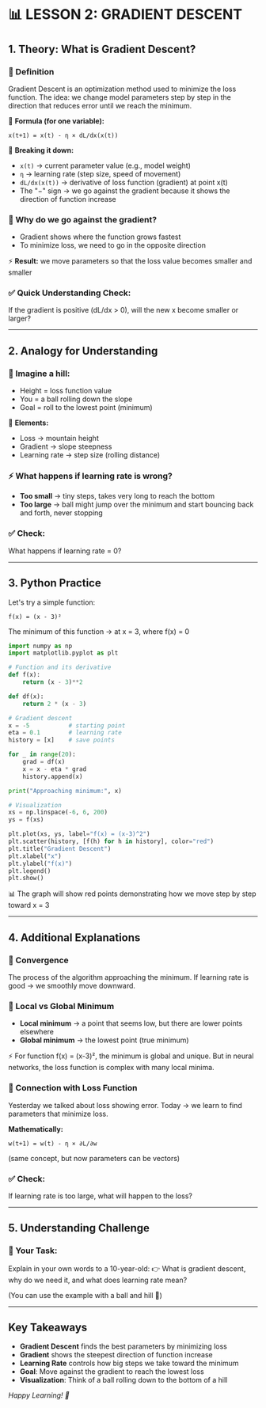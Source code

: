 # 📊 LESSON 2: GRADIENT DESCENT

## 1. Theory: What is Gradient Descent?

### 🔹 Definition

Gradient Descent is an optimization method used to minimize the loss function. The idea: we change model parameters step by step in the direction that reduces error until we reach the minimum.

📌 **Formula (for one variable):**

```
x(t+1) = x(t) - η × dL/dx(x(t))
```

🔎 **Breaking it down:**

- `x(t)` → current parameter value (e.g., model weight)
- `η` → learning rate (step size, speed of movement)
- `dL/dx(x(t))` → derivative of loss function (gradient) at point x(t)
- The "−" sign → we go against the gradient because it shows the direction of function increase

### 📌 Why do we go against the gradient?

- Gradient shows where the function grows fastest
- To minimize loss, we need to go in the opposite direction

⚡ **Result:** we move parameters so that the loss value becomes smaller and smaller

### ✅ Quick Understanding Check:

If the gradient is positive (dL/dx > 0), will the new x become smaller or larger?

---

## 2. Analogy for Understanding

### 🎢 Imagine a hill:

- Height = loss function value
- You = a ball rolling down the slope
- Goal = roll to the lowest point (minimum)

📌 **Elements:**

- Loss → mountain height
- Gradient → slope steepness
- Learning rate → step size (rolling distance)

### ⚡ What happens if learning rate is wrong?

- **Too small** → tiny steps, takes very long to reach the bottom
- **Too large** → ball might jump over the minimum and start bouncing back and forth, never stopping

### ✅ Check:

What happens if learning rate = 0?

---

## 3. Python Practice

Let's try a simple function:

```
f(x) = (x - 3)²
```

The minimum of this function → at x = 3, where f(x) = 0

```python
import numpy as np
import matplotlib.pyplot as plt

# Function and its derivative
def f(x):
    return (x - 3)**2

def df(x):
    return 2 * (x - 3)

# Gradient descent
x = -5           # starting point
eta = 0.1        # learning rate
history = [x]    # save points

for _ in range(20):
    grad = df(x)
    x = x - eta * grad
    history.append(x)

print("Approaching minimum:", x)

# Visualization
xs = np.linspace(-6, 6, 200)
ys = f(xs)

plt.plot(xs, ys, label="f(x) = (x-3)^2")
plt.scatter(history, [f(h) for h in history], color="red")
plt.title("Gradient Descent")
plt.xlabel("x")
plt.ylabel("f(x)")
plt.legend()
plt.show()
```

📊 The graph will show red points demonstrating how we move step by step toward x = 3

---

## 4. Additional Explanations

### 🔹 Convergence

The process of the algorithm approaching the minimum. If learning rate is good → we smoothly move downward.

### 🔹 Local vs Global Minimum

- **Local minimum** → a point that seems low, but there are lower points elsewhere
- **Global minimum** → the lowest point (true minimum)

⚡ For function f(x) = (x-3)², the minimum is global and unique. But in neural networks, the loss function is complex with many local minima.

### 🔹 Connection with Loss Function

Yesterday we talked about loss showing error. Today → we learn to find parameters that minimize loss.

**Mathematically:**

```
w(t+1) = w(t) - η × ∂L/∂w
```

(same concept, but now parameters can be vectors)

### ✅ Check:

If learning rate is too large, what will happen to the loss?

---

## 5. Understanding Challenge

### 🎤 Your Task:

Explain in your own words to a 10-year-old:
👉 What is gradient descent, why do we need it, and what does learning rate mean?

(You can use the example with a ball and hill 🎢)

---

## Key Takeaways

- **Gradient Descent** finds the best parameters by minimizing loss
- **Gradient** shows the steepest direction of function increase
- **Learning Rate** controls how big steps we take toward the minimum
- **Goal**: Move against the gradient to reach the lowest loss
- **Visualization**: Think of a ball rolling down to the bottom of a hill

_Happy Learning! 🚀_
